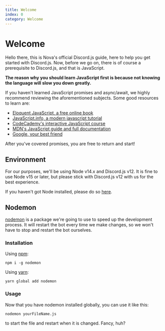 ```yaml
---
title: Welcome
index: 0
category: Welcome
---
```


# Welcome

Hello there, this is Nova's official Discord.js guide, here to help you get started with Discord.js.
Now, before we go on, there is of course a prerequisite to Discord.js, and that is JavaScript.

**The reason why you should learn JavaScript first is because not knowing the language will slow you down greatly.**

If you haven't learned JavaScript promises and async/await, we highly recommend reviewing the aforementioned subjects. Some good resources to learn are:

-   [Eloquent JavaScript, a free online book](http://eloquentjavascript.net/)
-   [JavaScript.info, a modern javascript tutorial](https://javascript.info/)
-   [CodeCademy's interactive JavaScript course](https://www.codecademy.com/learn/learn-javascript)
-   [MDN's JavaScript guide and full documentation](https://developer.mozilla.org/en-US/docs/Web/JavaScript)
-   [Google, your best friend](https://google.com)

After you've covered promises, you are free to return and start!

## Environment

For our purposes, we'll be using Node v14.x and Discord.js v12. It is fine to use Node v15 or later, but please stick with Discord.js v12 with us for the best experience.

If you haven't got Node installed, please do so [here](https://nodejs.org/en/).

## Nodemon

[nodemon](https://www.npmjs.com/package/nodemon) is a package we're going to use to speed up the development process. It will restart the bot every time we make changes, so we won't have to stop and restart the bot ourselves.

### Installation

Using [npm](https://www.npmjs.com/):

```
npm i -g nodemon
```

Using [yarn](https://yarnpkg.com/):

```
yarn global add nodemon
```

### Usage

Now that you have nodemon installed globally, you can use it like this:

```
nodemon yourFileName.js
```

to start the file and restart when it is changed. Fancy, huh?
